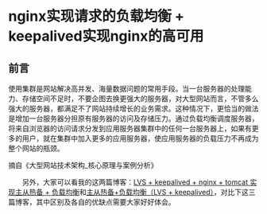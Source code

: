 # nginx实现请求的负载均衡 + keepalived实现nginx的高可用

## 前言

使用集群是网站解决高并发、海量数据问题的常用手段。当一台服务器的处理能力、存储空间不足时，不要企图去换更强大的服务器，对大型网站而言，不管多么强大的服务器，都满足不了网站持续增长的业务需求。这种情况下，更恰当的做法是增加一台服务器分担原有服务器的访问及存储压力。通过负载均衡调度服务器，将来自浏览器的访问请求分发到应用服务器集群中的任何一台服务器上，如果有更多的用户，就在集群中加入更多的应用服务器，使应用服务器的负载压力不再成为整个网站的瓶颈。

摘自《大型网站技术架构\_核心原理与案例分析》

　　另外，大家可以看我的这两篇博客：[LVS + keepalived + nginx + tomcat 实现主从热备 + 负载均衡](http://www.cnblogs.com/youzhibing/p/5061786.html)和[主从热备+负载均衡（LVS + keepalived）](http://www.cnblogs.com/youzhibing/p/5021224.html)，对比下这三篇博客，其中区别及各自的优缺点需要大家好好体会。



